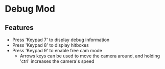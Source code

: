 # Debug Mod

## Features
- Press 'Keypad 7' to display debug information
- Press 'Keypad 8' to display hitboxes
- Press 'Keypad 9' to enable free cam mode
  - Arrows keys can be used to move the camera around, and holding 'ctrl' increases the camera's speed
